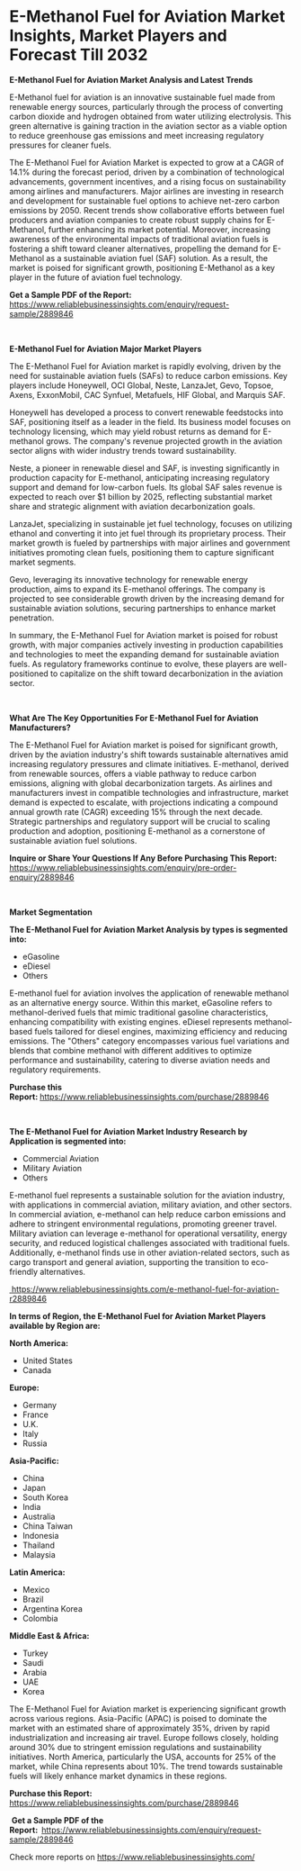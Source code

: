<p><h1>E-Methanol Fuel for Aviation Market Insights, Market Players and Forecast Till 2032</h1></p><p><strong>E-Methanol Fuel for Aviation Market Analysis and Latest Trends</strong></p>
<p><p>E-Methanol fuel for aviation is an innovative sustainable fuel made from renewable energy sources, particularly through the process of converting carbon dioxide and hydrogen obtained from water utilizing electrolysis. This green alternative is gaining traction in the aviation sector as a viable option to reduce greenhouse gas emissions and meet increasing regulatory pressures for cleaner fuels. </p><p>The E-Methanol Fuel for Aviation Market is expected to grow at a CAGR of 14.1% during the forecast period, driven by a combination of technological advancements, government incentives, and a rising focus on sustainability among airlines and manufacturers. Major airlines are investing in research and development for sustainable fuel options to achieve net-zero carbon emissions by 2050. Recent trends show collaborative efforts between fuel producers and aviation companies to create robust supply chains for E-Methanol, further enhancing its market potential. Moreover, increasing awareness of the environmental impacts of traditional aviation fuels is fostering a shift toward cleaner alternatives, propelling the demand for E-Methanol as a sustainable aviation fuel (SAF) solution. As a result, the market is poised for significant growth, positioning E-Methanol as a key player in the future of aviation fuel technology.</p></p>
<p><strong>Get a Sample PDF of the Report:&nbsp;</strong> <a href="https://www.reliablebusinessinsights.com/enquiry/request-sample/2889846?utm_campaign=2290&utm_medium=2&utm_source=Github&utm_content=ia&utm_term=14032025&utm_id=e-methanol-fuel-for-aviation">https://www.reliablebusinessinsights.com/enquiry/request-sample/2889846</a></p>
<p>&nbsp;</p>
<p><strong>E-Methanol Fuel for Aviation Major Market Players</strong></p>
<p><p>The E-Methanol Fuel for Aviation market is rapidly evolving, driven by the need for sustainable aviation fuels (SAFs) to reduce carbon emissions. Key players include Honeywell, OCI Global, Neste, LanzaJet, Gevo, Topsoe, Axens, ExxonMobil, CAC Synfuel, Metafuels, HIF Global, and Marquis SAF.</p><p>Honeywell has developed a process to convert renewable feedstocks into SAF, positioning itself as a leader in the field. Its business model focuses on technology licensing, which may yield robust returns as demand for E-methanol grows. The company's revenue projected growth in the aviation sector aligns with wider industry trends toward sustainability.</p><p>Neste, a pioneer in renewable diesel and SAF, is investing significantly in production capacity for E-methanol, anticipating increasing regulatory support and demand for low-carbon fuels. Its global SAF sales revenue is expected to reach over $1 billion by 2025, reflecting substantial market share and strategic alignment with aviation decarbonization goals.</p><p>LanzaJet, specializing in sustainable jet fuel technology, focuses on utilizing ethanol and converting it into jet fuel through its proprietary process. Their market growth is fueled by partnerships with major airlines and government initiatives promoting clean fuels, positioning them to capture significant market segments.</p><p>Gevo, leveraging its innovative technology for renewable energy production, aims to expand its E-methanol offerings. The company is projected to see considerable growth driven by the increasing demand for sustainable aviation solutions, securing partnerships to enhance market penetration.</p><p>In summary, the E-Methanol Fuel for Aviation market is poised for robust growth, with major companies actively investing in production capabilities and technologies to meet the expanding demand for sustainable aviation fuels. As regulatory frameworks continue to evolve, these players are well-positioned to capitalize on the shift toward decarbonization in the aviation sector.</p></p>
<p>&nbsp;</p>
<p><strong>What Are The Key Opportunities For E-Methanol Fuel for Aviation Manufacturers?</strong></p>
<p><p>The E-Methanol Fuel for Aviation market is poised for significant growth, driven by the aviation industry's shift towards sustainable alternatives amid increasing regulatory pressures and climate initiatives. E-methanol, derived from renewable sources, offers a viable pathway to reduce carbon emissions, aligning with global decarbonization targets. As airlines and manufacturers invest in compatible technologies and infrastructure, market demand is expected to escalate, with projections indicating a compound annual growth rate (CAGR) exceeding 15% through the next decade. Strategic partnerships and regulatory support will be crucial to scaling production and adoption, positioning E-methanol as a cornerstone of sustainable aviation fuel solutions.</p></p>
<p><strong>Inquire or Share Your Questions If Any Before Purchasing This Report:</strong> <a href="https://www.reliablebusinessinsights.com/enquiry/pre-order-enquiry/2889846?utm_campaign=2290&utm_medium=2&utm_source=Github&utm_content=ia&utm_term=14032025&utm_id=e-methanol-fuel-for-aviation">https://www.reliablebusinessinsights.com/enquiry/pre-order-enquiry/2889846</a></p>
<p>&nbsp;</p>
<p><strong>Market Segmentation</strong></p>
<p><strong>The E-Methanol Fuel for Aviation Market Analysis by types is segmented into:</strong></p>
<p><ul><li>eGasoline</li><li>eDiesel</li><li>Others</li></ul></p>
<p><p>E-methanol fuel for aviation involves the application of renewable methanol as an alternative energy source. Within this market, eGasoline refers to methanol-derived fuels that mimic traditional gasoline characteristics, enhancing compatibility with existing engines. eDiesel represents methanol-based fuels tailored for diesel engines, maximizing efficiency and reducing emissions. The "Others" category encompasses various fuel variations and blends that combine methanol with different additives to optimize performance and sustainability, catering to diverse aviation needs and regulatory requirements.</p></p>
<p><strong>Purchase this Report:&nbsp;</strong><a href="https://www.reliablebusinessinsights.com/purchase/2889846?utm_campaign=2290&utm_medium=2&utm_source=Github&utm_content=ia&utm_term=14032025&utm_id=e-methanol-fuel-for-aviation">https://www.reliablebusinessinsights.com/purchase/2889846</a></p>
<p>&nbsp;</p>
<p><strong>The E-Methanol Fuel for Aviation Market Industry Research by Application is segmented into:</strong></p>
<p><ul><li>Commercial Aviation</li><li>Military Aviation</li><li>Others</li></ul></p>
<p><p>E-methanol fuel represents a sustainable solution for the aviation industry, with applications in commercial aviation, military aviation, and other sectors. In commercial aviation, e-methanol can help reduce carbon emissions and adhere to stringent environmental regulations, promoting greener travel. Military aviation can leverage e-methanol for operational versatility, energy security, and reduced logistical challenges associated with traditional fuels. Additionally, e-methanol finds use in other aviation-related sectors, such as cargo transport and general aviation, supporting the transition to eco-friendly alternatives.</p></p>
<p><a href="https://www.reliablebusinessinsights.com/e-methanol-fuel-for-aviation-r2889846?utm_campaign=2290&utm_medium=2&utm_source=Github&utm_content=ia&utm_term=14032025&utm_id=e-methanol-fuel-for-aviation">&nbsp;https://www.reliablebusinessinsights.com/e-methanol-fuel-for-aviation-r2889846</a></p>
<p><strong>In terms of Region, the E-Methanol Fuel for Aviation Market Players available by Region are:</strong></p>
<p>
    <p> <strong> North America: </strong>
        <ul>
            <li>United States</li>
            <li>Canada</li>
        </ul>
        </p> 
    <p> <strong> Europe: </strong>
        <ul>
            <li>Germany</li>
            <li>France</li>
            <li>U.K.</li>
            <li>Italy</li>
            <li>Russia</li>
        </ul>
        </p> 
    <p> <strong> Asia-Pacific: </strong>
        <ul>
            <li>China</li>
            <li>Japan</li>
            <li>South Korea</li>
            <li>India</li>
            <li>Australia</li>
            <li>China Taiwan</li>
            <li>Indonesia</li>
            <li>Thailand</li>
            <li>Malaysia</li>
        </ul>
        </p> 
    <p> <strong> Latin America: </strong>
        <ul>
            <li>Mexico</li>
            <li>Brazil</li>
            <li>Argentina Korea</li>
            <li>Colombia</li>
        </ul>
        </p> 
    <p> <strong> Middle East & Africa: </strong>
        <ul>
            <li>Turkey</li>
            <li>Saudi</li>
            <li>Arabia</li>
            <li>UAE</li>
            <li>Korea</li>
        </ul>
    </p>
    </p>
<p><p>The E-Methanol Fuel for Aviation market is experiencing significant growth across various regions. Asia-Pacific (APAC) is poised to dominate the market with an estimated share of approximately 35%, driven by rapid industrialization and increasing air travel. Europe follows closely, holding around 30% due to stringent emission regulations and sustainability initiatives. North America, particularly the USA, accounts for 25% of the market, while China represents about 10%. The trend towards sustainable fuels will likely enhance market dynamics in these regions.</p></p>
<p><strong>Purchase this Report: </strong><a href="https://www.reliablebusinessinsights.com/purchase/2889846?utm_campaign=2290&utm_medium=2&utm_source=Github&utm_content=ia&utm_term=14032025&utm_id=e-methanol-fuel-for-aviation">https://www.reliablebusinessinsights.com/purchase/2889846</a></p>
<p>&nbsp;<strong>Get a Sample PDF of the Report:&nbsp;&nbsp;</strong><a href="https://www.reliablebusinessinsights.com/enquiry/request-sample/2889846?utm_campaign=2290&utm_medium=2&utm_source=Github&utm_content=ia&utm_term=14032025&utm_id=e-methanol-fuel-for-aviation">https://www.reliablebusinessinsights.com/enquiry/request-sample/2889846</a></p>
<p><strong></strong></p>
<p>Check more reports on <a href="https://www.reliablebusinessinsights.com/?utm_campaign=2290&utm_medium=2&utm_source=Github&utm_content=ia&utm_term=14032025&utm_id=e-methanol-fuel-for-aviation">https://www.reliablebusinessinsights.com/</a></p>
